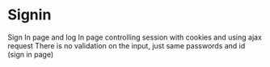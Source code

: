 # Signin
Sign In page and log In page controlling session with cookies and using ajax request
There is no validation on the input, just same passwords and id (sign in page)
